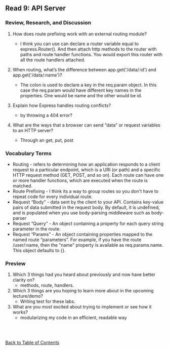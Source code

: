 ## Read 9: API Server

### Review, Research, and Discussion

1. How does route prefixing work with an external routing module?

   - I think you can use can declare a router variable equal to express.Router(). And then attach http methods to the router with paths and route handler functions. You would export this router with all the route handlers attached.

1. When routing, what’s the difference between app.get('/data/:id') and app.get('/data/:name')?

   - The colon is used to declare a key in the req.param object. In this case the req.param would have different key names in the properties. One would be name and the other would be id.

1. Explain how Express handles routing conflicts?

   - by throwing a 404 error?

1. What are the ways that a browser can send “data” or request variables to an HTTP server?
   - Through an get, put, post

### Vocabulary Terms

- Routing - refers to determining how an application responds to a client request to a particular endpoint, which is a URI (or path) and a specific HTTP request method (GET, POST, and so on).
  Each route can have one or more handler functions, which are executed when the route is matched.
- Route Prefixing - I think its a way to group routes so you don't have to repeat code for every individual route.
- Request “Body” - data sent by the client to your API. Contains key-value pairs of data submitted in the request body. By default, it is undefined, and is populated when you use body-parsing middleware such as body-parser
- Request “Query” - An object containing a property for each query string parameter in the route.
- Request “Params” - An object containing properties mapped to the named route “parameters”. For example, if you have the route /user/:name, then the "name" property is available as req.params.name. This object defaults to {}.

### Preview

1. Which 3 things had you heard about previously and now have better clarity on?
   - methods, route, handlers.
1. Which 3 things are you hoping to learn more about in the upcoming lecture/demo?
   - Writing test for these labs.
1. What are you most excited about trying to implement or see how it works?
   - modularizing my code in an efficient, readable way

<br>
<br>

[Back to Table of Contents](README.md)
